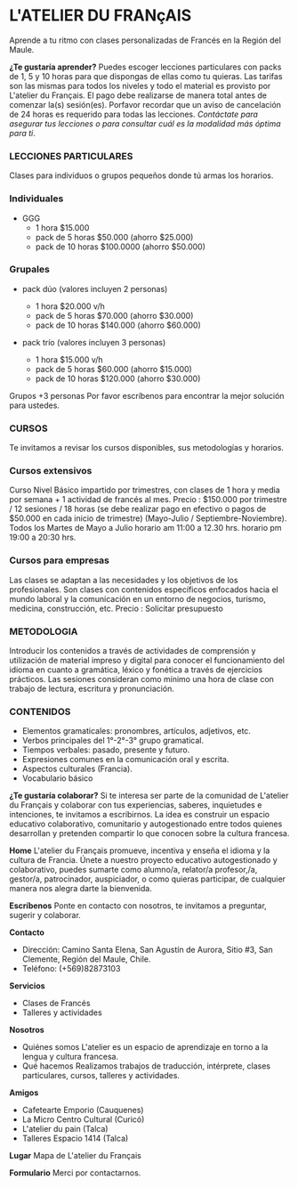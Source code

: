 # L'ATELIER DU FRANçAIS
Aprende a tu ritmo con clases personalizadas de Francés en la Región del Maule.

**¿Te gustaría aprender?**
  Puedes escoger lecciones particulares con packs de 1, 5 y 10 horas para que dispongas de ellas como tu quieras.
  Las tarifas son las mismas para todos los niveles y todo el material es provisto por L'atelier du Français.
  El pago debe realizarse de manera total antes de comenzar la(s) sesión(es).
  Porfavor recordar que un aviso de cancelación de 24 horas es requerido para todas las lecciones.
  *Contáctate para asegurar tus lecciones o para consultar cuál es la modalidad más óptima para ti*.
### LECCIONES PARTICULARES
Clases para individuos o grupos pequeños donde tú armas los horarios.

### Individuales
- GGG
  - 1 hora $15.000
  - pack de 5 horas $50.000 (ahorro $25.000)
  - pack de 10 horas $100.0000 (ahorro $50.000)

### Grupales
- pack dúo (valores incluyen 2 personas)
   - 1 hora $20.000 v/h
   - pack de 5 horas $70.000 (ahorro $30.000)
   - pack de 10 horas $140.000 (ahorro $60.000)
   

- pack trío (valores incluyen 3 personas)
   - 1 hora $15.000 v/h
   - pack de 5 horas $60.000 (ahorro $15.000)
   - pack de 10 horas $120.000 (ahorro $30.000)

Grupos +3 personas
Por favor escríbenos para encontrar la mejor solución para ustedes.

### CURSOS
Te invitamos a revisar los cursos disponibles, sus metodologías y horarios.

### Cursos extensivos

Curso Nivel Básico impartido por trimestres, con clases de 1 hora y media por semana + 1 actividad de francés al mes.
Precio : $150.000 por trimestre / 12 sesiones / 18 horas (se debe realizar pago en efectivo o pagos de $50.000 en cada inicio de trimestre)
(Mayo-Julio / Septiembre-Noviembre).
Todos los Martes de Mayo a Julio
horario am 11:00 a 12.30 hrs.
horario pm 19:00 a 20:30 hrs.

### Cursos para empresas

Las clases se adaptan a las necesidades y los objetivos de los profesionales. Son clases con contenidos específicos enfocados hacia el mundo laboral y la comunicación en un entorno de negocios, turismo, medicina, construcción, etc.
Precio : Solicitar presupuesto

### METODOLOGIA
Introducir los contenidos a través de actividades de comprensión y utilización de material impreso y digital para conocer el funcionamiento del idioma en cuanto a gramática, léxico y fonética a través de ejercicios prácticos.
Las sesiones consideran como mínimo una hora de clase con trabajo de lectura, escritura y pronunciación.

### CONTENIDOS
- Elementos gramaticales: pronombres, artículos, adjetivos, etc.
- Verbos principales del 1°-2°-3° grupo gramatical.
- Tiempos verbales: pasado, presente y futuro.
- Expresiones comunes en la comunicación oral y escrita.
- Aspectos culturales (Francia).
- Vocabulario básico

**¿Te gustaría colaborar?**
Si te interesa ser parte de la comunidad de L'atelier du Français y colaborar con tus experiencias, saberes, inquietudes e intenciones, te invitamos a escribirnos. La idea es construir un espacio educativo colaborativo, comunitario y autogestionado entre todos quienes desarrollan y pretenden compartir lo que conocen sobre la cultura francesa.

**Home**
L'atelier du Français promueve, incentiva y enseña el idioma y la cultura de Francia.
Únete a nuestro proyecto educativo autogestionado y colaborativo, puedes
sumarte como alumno/a, relator/a profesor,/a, gestor/a, patrocinador, auspiciador, o como quieras participar, de cualquier manera nos alegra darte la bienvenida.

**Escríbenos**
Ponte en contacto con nosotros, te invitamos a preguntar, sugerir y colaborar.

**Contacto**
- Dirección: Camino Santa Elena, San Agustín de Aurora, Sitio #3, San Clemente, Región del Maule, Chile.
- Teléfono: (+569)82873103

**Servicios**
- Clases de Francés
- Talleres y actividades

**Nosotros**
- Quiénes somos
L'atelier es un espacio de aprendizaje en torno a la lengua y cultura francesa.
- Qué hacemos
Realizamos trabajos de traducción, intérprete, clases particulares, cursos, talleres y actividades.

**Amigos**
- Cafetearte Emporio (Cauquenes)
- La Micro Centro Cultural (Curicó)
- L'atelier du pain (Talca)
- Talleres Espacio 1414 (Talca)

**Lugar**
Mapa de L'atelier du Français

**Formulario**
Merci por contactarnos.
